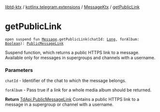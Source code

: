[libtd-ktx](../../index.md) / [kotlinx.telegram.extensions](../index.md) / [MessageKtx](index.md) / [getPublicLink](./get-public-link.md)

# getPublicLink

`open suspend fun `[`Message`](https://tdlibx.github.io/td/docs/org/drinkless/td/libcore/telegram/TdApi.Message.html)`.getPublicLink(chatId: `[`Long`](https://kotlinlang.org/api/latest/jvm/stdlib/kotlin/-long/index.html)`, forAlbum: `[`Boolean`](https://kotlinlang.org/api/latest/jvm/stdlib/kotlin/-boolean/index.html)`): `[`PublicMessageLink`](https://tdlibx.github.io/td/docs/org/drinkless/td/libcore/telegram/TdApi.PublicMessageLink.html)

Suspend function, which returns a public HTTPS link to a message. Available only for messages
in supergroups and channels with a username.

### Parameters

`chatId` - Identifier of the chat to which the message belongs.

`forAlbum` - Pass true if a link for a whole media album should be returned.

**Return**
[TdApi.PublicMessageLink](https://tdlibx.github.io/td/docs/org/drinkless/td/libcore/telegram/TdApi.PublicMessageLink.html) Contains a public HTTPS link to a message in a supergroup or
channel with a username.

